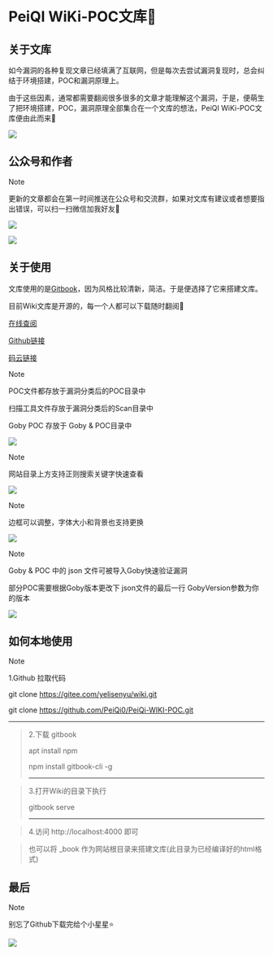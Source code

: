 # PeiQI  WiKi-POC文库🐑

## 关于文库

如今漏洞的各种复现文章已经填满了互联网，但是每次去尝试漏洞复现时，总会纠结于环境搭建，POC和漏洞原理上。

由于这些因素，通常都需要翻阅很多很多的文章才能理解这个漏洞，于是，便萌生了把环境搭建，POC，漏洞原理全部集合在一个文库的想法，PeiQI  WiKi-POC文库便由此而来🐣

![](PeiQi_Wiki/background/PeiQi文库.gif)

## 公众号和作者

> [!NOTE]
>
> 更新的文章都会在第一时间推送在公众号和交流群，如果对文库有建议或者想要指出错误，可以扫一扫微信加我好友🐧

![](PeiQi_Wiki/background/background.png)

![](PeiQi_Wiki/background/background_wx.png)

## 关于使用

文库使用的是[Gitbook](https://www.gitbook.com/)，因为风格比较清新，简洁。于是便选择了它来搭建文库。

目前Wiki文库是开源的，每一个人都可以下载随时翻阅🐬

[在线查阅](http://wiki.peiqi.tech)

[Github链接](https://github.com/PeiQi0/PeiQi-WIKI-POC)

[码云链接](https://gitee.com/yelisenyu/wiki)

> [!NOTE]
>
> POC文件都存放于漏洞分类后的POC目录中
>
> 扫描工具文件存放于漏洞分类后的Scan目录中
>
> Goby POC 存放于 Goby & POC目录中

![](PeiQi_Wiki/background/image-3.png)

> [!NOTE]
>
> 网站目录上方支持正则搜索关键字快速查看

![](PeiQi_Wiki/background/image-4.png)

> [!NOTE]
>
> 边框可以调整，字体大小和背景也支持更换

![](PeiQi_Wiki/background/image-5.png)

> [!NOTE]
>
> Goby & POC 中的 json 文件可被导入Goby快速验证漏洞
>
> 部分POC需要根据Goby版本更改下 json文件的最后一行 GobyVersion参数为你的版本

![](PeiQi_Wiki/background/image-13.png)

## 如何本地使用

> [!NOTE]
>
> 1.Github 拉取代码
>
>    git    clone    https://gitee.com/yelisenyu/wiki.git
>
>    git    clone    https://github.com/PeiQi0/PeiQi-WIKI-POC.git
>
> ----------------------------------------------------------------------------------

> 2.下载 gitbook
>
>    apt   install    npm
>
>    npm   install    gitbook-cli   -g
>
> ----------------------------------------------------

> 3.打开Wiki的目录下执行
>
>    gitbook   serve
>
> -----------------------------------------------------------------------------------

> 4.访问 http://localhost:4000 即可

> 也可以将 _book 作为网站根目录来搭建文库(此目录为已经编译好的html格式)



## 最后

> [!NOTE]
>
> 别忘了Github下载完给个小星星⭐

![](PeiQi_Wiki/background/image-2.png)

